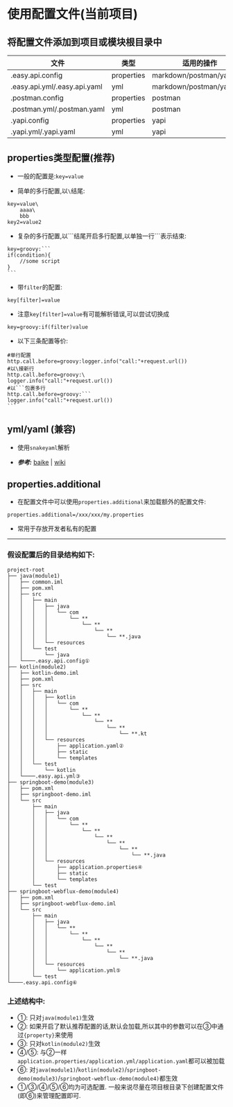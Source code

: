 
# 使用配置文件(当前项目)

## 将配置文件添加到项目或模块根目录中

| 文件  |  类型  |  适用的操作  |
| ------------ | ------------ | ------------ |
| .easy.api.config | properties | markdown/postman/yapi/call |
| .easy.api.yml/.easy.api.yaml | yml | markdown/postman/yapi/call |
| .postman.config | properties | postman |
| .postman.yml/.postman.yaml | yml | postman |
| .yapi.config | properties | yapi |
| .yapi.yml/.yapi.yaml | yml | yapi |

## properties类型配置(推荐)

- 一般的配置是:`key=value`

- 简单的多行配置,以`\`结尾:
```
key=value\
    aaaa\
    bbb
key2=value2
```

- 复杂的多行配置,以\`\`\`结尾开启多行配置,以单独一行\`\`\`表示结束:
``````
key=groovy:```
if(condition){
    //some script
}
```
``````

- 带`filter`的配置:
```
key[filter]=value
```

- 注意`key[filter]=value`有可能解析错误,可以尝试切换成
```
key=groovy:if(filter)value
```

- 以下三条配置等价:
``````
#单行配置
http.call.before=groovy:logger.info("call:"+request.url())
#以\接新行
http.call.before=groovy:\
logger.info("call:"+request.url())
#以```包裹多行
http.call.before=groovy:```
logger.info("call:"+request.url())
```
``````

## yml/yaml (兼容)

- 使用`snakeyaml`解析

- ***参考:***
[baike](https://baike.baidu.com/item/YAML) | [wiki](https://en.wikipedia.org/wiki/YML)


## properties.additional

- 在配置文件中可以使用`properties.additional`来加载额外的配置文件:

```properties
properties.additional=/xxx/xxx/my.properties
```

- 常用于存放开发者私有的配置

---

### 假设配置后的目录结构如下:

```
project-root
├── java(module1)
│   ├── common.iml
│   ├── pom.xml
│   ├── src
│   │   ├── main
│   │   │   ├── java
│   │   │   │   └── com
│   │   │   │       └── **
│   │   │   │           └── **
│   │   │   │               └── **
│   │   │   │                   └── **.java
│   │   │   └── resources
│   │   └── test
│   │       └── java
│   └────.easy.api.config①
├── kotlin(module2)
│   ├── kotlin-demo.iml
│   ├── pom.xml
│   ├── src
│   │   ├── main
│   │   │   ├── kotlin
│   │   │   │   └── com
│   │   │   │       └── **
│   │   │   │           └── **
│   │   │   │               └── **
│   │   │   │                   └── **
│   │   │   │                       └── **.kt
│   │   │   └── resources
│   │   │       ├── application.yaml②
│   │   │       ├── static
│   │   │       └── templates
│   │   └── test
│   │       └── kotlin
│   └────.easy.api.yml③
├── springboot-demo(module3)
│   ├── pom.xml
│   ├── springboot-demo.iml
│   └── src
│       ├── main
│       │   ├── java
│       │   │   └── com
│       │   │       └── **
│       │   │           └── **
│       │   │               └── **
│       │   │                   └── **
│       │   │                       └── **
│       │   │                           └── **.java
│       │   └── resources
│       │       ├── application.properties④
│       │       ├── static
│       │       └── templates
│       └── test
├── springboot-webflux-demo(module4)
│   ├── pom.xml
│   ├── springboot-webflux-demo.iml
│   └── src
│       ├── main
│       │   ├── java
│       │   │   └── **
│       │   │       └── **
│       │   │           └── **
│       │   │               └── **
│       │   │                   └── **
│       │   │                       └── **.java
│       │   └── resources
│       │       └── application.yml⑤
│       └── test
└────.easy.api.config⑥
```

### 上述结构中:

- ①: 只对`java(module1)`生效
- ②: 如果开启了默认推荐配置的话,默认会加载,所以其中的参数可以在③中通过`{property}`来使用
- ③: 只对`kotlin(module2)`生效
- ④/⑤: 与②一样`application.properties/application.yml/application.yaml`都可以被加载
- ⑥: 对`java(module1)`/`kotlin(module2)`/`springboot-demo(module3)`/`springboot-webflux-demo(module4)`都生效
- ①/③/④/⑤/⑥均为可选配置. 一般来说尽量在项目根目录下创建配置文件(即⑥)来管理配置即可.